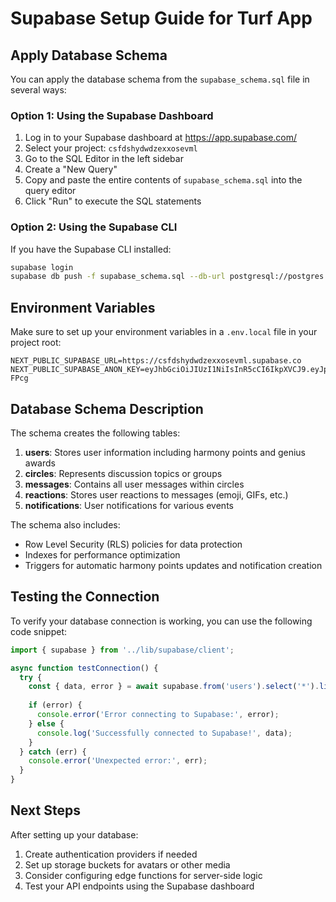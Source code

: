 # Supabase Setup Guide for Turf App

## Apply Database Schema

You can apply the database schema from the `supabase_schema.sql` file in several ways:

### Option 1: Using the Supabase Dashboard

1. Log in to your Supabase dashboard at https://app.supabase.com/
2. Select your project: `csfdshydwdzexxosevml`
3. Go to the SQL Editor in the left sidebar
4. Create a "New Query"
5. Copy and paste the entire contents of `supabase_schema.sql` into the query editor
6. Click "Run" to execute the SQL statements

### Option 2: Using the Supabase CLI

If you have the Supabase CLI installed:

```bash
supabase login
supabase db push -f supabase_schema.sql --db-url postgresql://postgres:your-password@db.csfdshydwdzexxosevml.supabase.co:5432/postgres
```

## Environment Variables

Make sure to set up your environment variables in a `.env.local` file in your project root:

```
NEXT_PUBLIC_SUPABASE_URL=https://csfdshydwdzexxosevml.supabase.co
NEXT_PUBLIC_SUPABASE_ANON_KEY=eyJhbGciOiJIUzI1NiIsInR5cCI6IkpXVCJ9.eyJpc3MiOiJzdXBhYmFzZSIsInJlZiI6ImNzZmRzaHlkd2R6ZXh4b3Nldm1sIiwicm9sZSI6ImFub24iLCJpYXQiOjE3NDUzNjY1MTUsImV4cCI6MjA2MDk0MjUxNX0.psZNkXCiyhIgHetnjF1NxwY40jYSZb3qlor78T-FPcg
```

## Database Schema Description

The schema creates the following tables:

1. **users**: Stores user information including harmony points and genius awards
2. **circles**: Represents discussion topics or groups
3. **messages**: Contains all user messages within circles
4. **reactions**: Stores user reactions to messages (emoji, GIFs, etc.)
5. **notifications**: User notifications for various events

The schema also includes:
- Row Level Security (RLS) policies for data protection
- Indexes for performance optimization
- Triggers for automatic harmony points updates and notification creation

## Testing the Connection

To verify your database connection is working, you can use the following code snippet:

```typescript
import { supabase } from '../lib/supabase/client';

async function testConnection() {
  try {
    const { data, error } = await supabase.from('users').select('*').limit(1);
    
    if (error) {
      console.error('Error connecting to Supabase:', error);
    } else {
      console.log('Successfully connected to Supabase!', data);
    }
  } catch (err) {
    console.error('Unexpected error:', err);
  }
}
```

## Next Steps

After setting up your database:

1. Create authentication providers if needed
2. Set up storage buckets for avatars or other media
3. Consider configuring edge functions for server-side logic
4. Test your API endpoints using the Supabase dashboard 